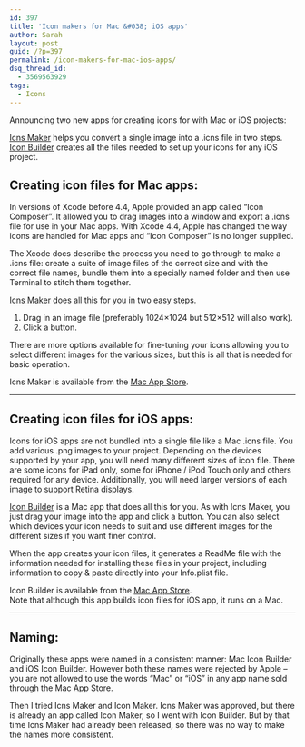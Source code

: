 ```yaml
---
id: 397
title: 'Icon makers for Mac &#038; iOS apps'
author: Sarah
layout: post
guid: /?p=397
permalink: /icon-makers-for-mac-ios-apps/
dsq_thread_id:
  - 3569563929
tags:
  - Icons
---
```

Announcing two new apps for creating icons for with Mac or iOS projects:

[Icns Maker][1] helps you convert a single image into a .icns file in two steps.  
[Icon Builder][2] creates all the files needed to set up your icons for any iOS project.

## Creating icon files for Mac apps:

In versions of Xcode before 4.4, Apple provided an app called “Icon Composer”. It allowed you to drag images into a window and export a .icns file for use in your Mac apps. With Xcode 4.4, Apple has changed the way icons are handled for Mac apps and “Icon Composer” is no longer supplied.

The Xcode docs describe the process you need to go through to make a .icns file: create a suite of image files of the correct size and with the correct file names, bundle them into a specially named folder and then use Terminal to stitch them together.

[Icns Maker][1] does all this for you in two easy steps.

  1. Drag in an image file (preferably 1024&#215;1024 but 512&#215;512 will also work).
  2. Click a button.

There are more options available for fine-tuning your icons allowing you to select different images for the various sizes, but this is all that is needed for basic operation.

Icns Maker is available from the <a href="http://itunes.apple.com/app/icns-maker/id550942266?mt=12&uo=4" target="_blank">Mac App Store</a>.

* * *

## Creating icon files for iOS apps:

Icons for iOS apps are not bundled into a single file like a Mac .icns file. You add various .png images to your project. Depending on the devices supported by your app, you will need many different sizes of icon file. There are some icons for iPad only, some for iPhone / iPod Touch only and others required for any device. Additionally, you will need larger versions of each image to support Retina displays.

[Icon Builder][2] is a Mac app that does all this for you. As with Icns Maker, you just drag your image into the app and click a button. You can also select which devices your icon needs to suit and use different images for the different sizes if you want finer control.

When the app creates your icon files, it generates a ReadMe file with the information needed for installing these files in your project, including information to copy & paste directly into your Info.plist file.

Icon Builder is available from the <a href="http://itunes.apple.com/app/icon-builder/id552293482?mt=12" target="_blank">Mac App Store</a>.  
Note that although this app builds icon files for iOS app, it runs on a Mac.

* * *

## Naming:

Originally these apps were named in a consistent manner: Mac Icon Builder and iOS Icon Builder. However both these names were rejected by Apple &#8211; you are not allowed to use the words &#8220;Mac&#8221; or &#8220;iOS&#8221; in any app name sold through the Mac App Store.

Then I tried Icns Maker and Icon Maker. Icns Maker was approved, but there is already an app called Icon Maker, so I went with Icon Builder. But by that time Icns Maker had already been released, so there was no way to make the names more consistent.

 [1]: /icns-maker/ "Icns Maker"
 [2]: /icon-builder/ "Icon Builder"